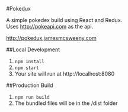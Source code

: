 #Pokedux

A simple pokedex build using React and Redux.  
Uses http://pokeapi.com as the api.

http://pokedux.jamesmcsweeny.com

##Local Development

1. `npm install`
2. `npm start`  
3. Your site will run at http://localhost:8080

##Production Build

1. `npm run build`
2. The bundled files will be in the /dist folder



